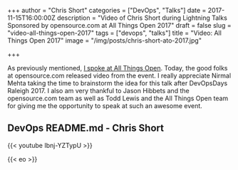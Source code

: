 +++
author = "Chris Short"
categories = ["DevOps", "Talks"]
date = 2017-11-15T16:00:00Z
description = "Video of Chris Short during Lightning Talks Sponsored by opensource.com at All Things Open 2017"
draft = false
slug = "video-all-things-open-2017"
tags = ["devops", "talks"]
title = "Video: All Things Open 2017"
image = "/img/posts/chris-short-ato-2017.jpg"

+++

As previously mentioned, [I spoke at All Things Open](/all-things-open-2017-devops-readme.md/). Today, the good folks at opensource.com released video from the event. I really appreciate Nirmal Mehta taking the time to brainstorm the idea for this talk after DevOpsDays Raleigh 2017. I also am very thankful to Jason Hibbets and the opensource.com team as well as Todd Lewis and the All Things Open team for giving me the opportunity to speak at such an awesome event.

## DevOps README.md - Chris Short

{{< youtube Ibnj-YZTypU >}}

{{< eo >}}
